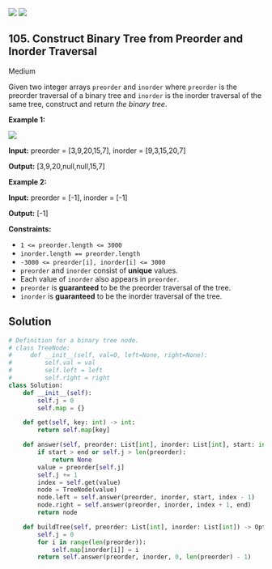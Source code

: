 [![](https://img.shields.io/github/stars/javadev/LeetCode-in-All?label=Stars&style=flat-square)](https://github.com/javadev/LeetCode-in-All)
[![](https://img.shields.io/github/forks/javadev/LeetCode-in-All?label=Fork%20me%20on%20GitHub%20&style=flat-square)](https://github.com/javadev/LeetCode-in-All/fork)

## 105\. Construct Binary Tree from Preorder and Inorder Traversal

Medium

Given two integer arrays `preorder` and `inorder` where `preorder` is the preorder traversal of a binary tree and `inorder` is the inorder traversal of the same tree, construct and return _the binary tree_.

**Example 1:**

![](https://assets.leetcode.com/uploads/2021/02/19/tree.jpg)

**Input:** preorder = [3,9,20,15,7], inorder = [9,3,15,20,7]

**Output:** [3,9,20,null,null,15,7] 

**Example 2:**

**Input:** preorder = [-1], inorder = [-1]

**Output:** [-1] 

**Constraints:**

*   `1 <= preorder.length <= 3000`
*   `inorder.length == preorder.length`
*   `-3000 <= preorder[i], inorder[i] <= 3000`
*   `preorder` and `inorder` consist of **unique** values.
*   Each value of `inorder` also appears in `preorder`.
*   `preorder` is **guaranteed** to be the preorder traversal of the tree.
*   `inorder` is **guaranteed** to be the inorder traversal of the tree.



## Solution

```python
# Definition for a binary tree node.
# class TreeNode:
#     def __init__(self, val=0, left=None, right=None):
#         self.val = val
#         self.left = left
#         self.right = right
class Solution:
    def __init__(self):
        self.j = 0
        self.map = {}

    def get(self, key: int) -> int:
        return self.map[key]

    def answer(self, preorder: List[int], inorder: List[int], start: int, end: int) -> TreeNode:
        if start > end or self.j > len(preorder):
            return None
        value = preorder[self.j]
        self.j += 1
        index = self.get(value)
        node = TreeNode(value)
        node.left = self.answer(preorder, inorder, start, index - 1)
        node.right = self.answer(preorder, inorder, index + 1, end)
        return node

    def buildTree(self, preorder: List[int], inorder: List[int]) -> Optional[TreeNode]:
        self.j = 0
        for i in range(len(preorder)):
            self.map[inorder[i]] = i
        return self.answer(preorder, inorder, 0, len(preorder) - 1)
```
